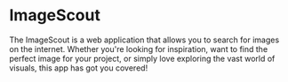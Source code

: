 # ImageScout
The ImageScout is a web application that allows you to search for images on the internet. Whether you're looking for inspiration, want to find the perfect image for your project, or simply love exploring the vast world of visuals, this app has got you covered!
